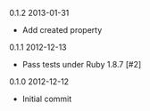 0.1.2 2013-01-31
* Add created property

0.1.1 2012-12-13
* Pass tests under Ruby 1.8.7 [#2]

0.1.0 2012-12-12
* Initial commit
